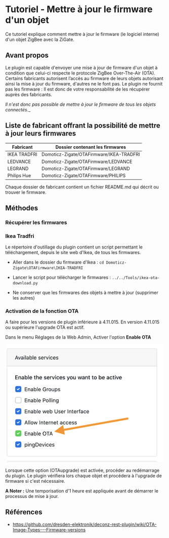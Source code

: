 # Tutoriel - Mettre à jour le firmware d'un objet

Ce tutoriel explique comment mettre à jour le firmware (le logiciel interne) d'un objet ZigBee avec la ZiGate.

## Avant propos

Le plugin est capable d'envoyer une mise à jour de firmware d'un objet à condition que celui-ci respecte le protocole ZigBee Over-The-Air (OTA).
Certains fabricants autorisent l’accès au firmware de leurs objets autorisant ainsi la mise à jour du firmware, d'autres ne le font pas.
Le plugin ne fournit pas les firmware : Il est donc de votre responsabilité de les récupérer auprès des fabricants.

_Il n'est donc pas possible de mettre à jour le firmware de tous les objets connectés.__

## Liste de fabricant offrant la possibilité de mettre à jour leurs firmwares

| Fabricant    | Dossier contenant les firmwares          |
| ------------ | ---------------------------------------- |
| IKEA TRADFRI | Domoticz-Zigate/OTAFirmware/IKEA-TRADFRI |
| LEDVANCE     | Domoticz-Zigate/OTAFirmware/LEDVANCE     |
| LEGRAND      | Domoticz-Zigate/OTAFirmware/LEGRAND      |
| Philips Hue  | Domoticz-Zigate/OTAFirmware/PHILIPS      |

Chaque dossier de fabricant contient un fichier README.md qui décrit ou trouver le firmware.

## Méthodes

### Récupérer les firmwares

### Ikea Tradfri

Le répertoire d'outillage du plugin contient un script permettant le téléchargement, depuis le site web d'Ikea, de tous les firmwares.

* Aller dans le dossier du firmware d'Ikea : `cd Domoticz-Zigate\OTAFirmware\IKEA-TRADFRI`

* Lancer le script pour télécharger le firmwares : `../../Tools/ikea-ota-download.py`

* Ne conserver que les firmwares des objets à mettre à jour (supprimer les autres)

### Activation de la fonction OTA

A faire pour les versions de plugin inférieure à 4.11.015. En version 4.11.015 ou supérieure l'upgrade OTA est actif.

Dans le menu Réglages de la Web Admin, Activer l'option **Enable OTA**

   ![Enable OTA](../Images/OTA.png)

Lorsque cette option (OTAupgrade) est activée, procéder au redémarrage du plugin. Le plugin vérifiera lors chaque objet et procédera à l'upgrade de firmware si c'est nécessaire.

**A Noter :** Une temporisation d'1 heure est appliquée avant de démarrer le processus de mise à jour.

## Références
 * https://github.com/dresden-elektronik/deconz-rest-plugin/wiki/OTA-Image-Types---Firmware-versions
